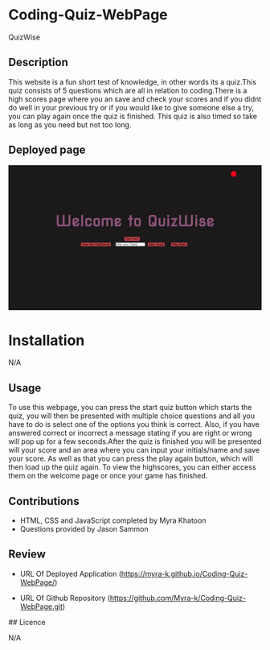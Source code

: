 # Coding-Quiz-WebPage

QuizWise

## Description

This website is a fun short test of knowledge, in other words its a quiz.This quiz consists of 5 questions which are all in relation to coding.There is a high scores page where you an save and check your scores and if you didnt do well in your previous try or if you would like to give someone else a try, you can play again once the quiz is finished. This quiz is also timed so take as long as you need but not too long.

## Deployed page


![Deployed page screenshot](./Assets/Screenshot%202023-05-02%20at%2022.04.34.png)

# Installation

N/A

## Usage

To use this webpage, you can press the start quiz button which starts the quiz, you will then be presented with multiple choice questions and all you have to do is select one of the options you think is correct. Also, if you have answered correct or incorrect a message stating if you are right or wrong will pop up for a few seconds.After the quiz is finished you will be presented will your score and an area where you can input your initials/name and save your score. As well as that you can press the play again button, which will then load up the quiz again. To view the highscores, you can either access them on the welcome page or once your game has finished.
 
## Contributions

* HTML, CSS and JavaScript completed by Myra Khatoon
* Questions provided by Jason Sammon

## Review

* URL Of Deployed Application (https://myra-k.github.io/Coding-Quiz-WebPage/)

* URL Of Github Repository (https://github.com/Myra-k/Coding-Quiz-WebPage.git)

## Licence

N/A